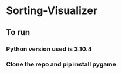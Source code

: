 # Sorting-Visualizer

## To run
### Python version used is 3.10.4
### Clone the repo and pip install pygame
